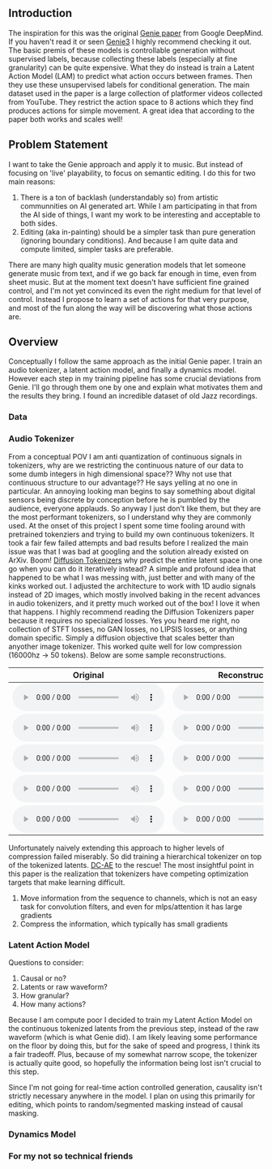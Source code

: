 ## Introduction
The inspiration for this was the original [Genie paper](https://arxiv.org/pdf/2402.15391) from Google DeepMind. If you haven't read it or seen [Genie3](https://deepmind.google/discover/blog/genie-3-a-new-frontier-for-world-models/) I highly recommend checking it out. The basic premis of these models is controllable generation without supervised labels, because collecting these labels (especially at fine granularity) can be quite expensive. What they do instead is train a Latent Action Model (LAM) to predict what action occurs between frames. Then they use these unsupervised labels for conditional generation. The main dataset used in the paper is a large collection of platformer videos collected from YouTube. They restrict the action space to 8 actions which they find produces actions for simple movement. A great idea that according to the paper both works and scales well!

## Problem Statement
I want to take the Genie approach and apply it to music. But instead of focusing on 'live' playability, to focus on semantic editing. I do this for two main reasons:
  1. There is a ton of backlash (understandably so) from artistic communnities on AI generated art. While I am participating in that from the AI side of things, I want my work to be interesting and acceptable to both sides.
  2. Editing (aka in-painting) should be a simpler task than pure generation (ignoring boundary conditions). And because I am quite data and compute limited, simpler tasks are preferable.

There are many high quality music generation models that let someone generate music from text, and if we go back far enough in time, even from sheet music. But at the moment text doesn't have sufficient fine grained control, and I'm not yet convinced its even the right medium for that level of control. Instead I propose to learn a set of actions for that very purpose, and most of the fun along the way will be discovering what those actions are. 

## Overview
Conceptually I follow the same approach as the initial Genie paper. I train an audio tokenizer, a latent action model, and finally a dynamics model. However each step in my training pipeline has some crucial deviations from Genie. I'll go through them one by one and explain what motivates them and the results they bring. I found an incredible dataset of old Jazz recordings. 

### Data


### Audio Tokenizer
From a conceptual POV I am anti quantization of continuous signals in tokenizers, why are we restricting the continuous nature of our data to some dumb integers in high dimensional space?? Why not use that continuous structure to our advantage?? He says yelling at no one in particular. An annoying looking man begins to say something about digital sensors being discrete by conception before he is pumbled by the audience, everyone applauds. So anyway I just don't like them, but they are the most performant tokenizers, so I understand why they are commonly used. At the onset of this project I spent some time fooling around with pretrained tokenziers and trying to build my own continuous tokenizers. It took a fair few failed attempts and bad results before I realized the main issue was that I was bad at googling and the solution already existed on ArXiv. Boom! [Diffusion Tokenizers](https://arxiv.org/pdf/2501.18593v1) why predict the entire latent space in one go when you can do it iteratively instead? A simple and profound idea that happened to be what I was messing with, just better and with many of the kinks worked out. I adjusted the architecture to work with 1D audio signals instead of 2D images, which mostly involved baking in the recent advances in audio tokenizers, and it pretty much worked out of the box! I love it when that happens. I highly recommend reading the Diffusion Tokenizers paper because it requires no specialized losses. Yes you heard me right, no collection of STFT losses, no GAN losses, no LIPSIS losses, or anything domain specific. Simply a diffusion objective that scales better than anyother image tokenizer. This worked quite well for low compression (16000hz -> 50 tokens). Below are some sample reconstructions.

| Original | Reconstruction |
|----------|----------------|
| <audio controls><source src="samples/0_real.wav" type="audio/wav"></audio> | <audio controls><source src="samples/0_recon.wav" type="audio/wav"></audio> |
| <audio controls><source src="samples/1_real.wav" type="audio/wav"></audio> | <audio controls><source src="samples/1_recon.wav" type="audio/wav"></audio> |
| <audio controls><source src="samples/2_real.wav" type="audio/wav"></audio> | <audio controls><source src="samples/2_recon.wav" type="audio/wav"></audio> |
| <audio controls><source src="samples/3_real.wav" type="audio/wav"></audio> | <audio controls><source src="samples/3_recon.wav" type="audio/wav"></audio> |
| <audio controls><source src="samples/5_real.wav" type="audio/wav"></audio> | <audio controls><source src="samples/5_recon.wav" type="audio/wav"></audio> |

Unfortunately naively extending this approach to higher levels of compression failed miserably. So did training a hierarchical tokenizer on top of the tokenized latents. [DC-AE](https://arxiv.org/pdf/2410.10733) to the rescue! The most insightful point in this paper is the realization that tokenizers have competing optimization targets that make learning difficult.
  1. Move information from the sequence to channels, which is not an easy task for convolution filters, and even for mlps/attention it has large gradients
  2. Compress the information, which typically has small gradients

### Latent Action Model
Questions to consider:
  1. Causal or no?
  2. Latents or raw waveform?
  3. How granular?
  4. How many actions?

Because I am compute poor I decided to train my Latent Action Model on the continuous tokenized latents from the previous step, instead of the raw waveform (which is what Genie did). I am likely leaving some performance on the floor by doing this, but for the sake of speed and progress, I think its a fair tradeoff. Plus, because of my somewhat narrow scope, the tokenizer is actually quite good, so hopefully the information being lost isn't crucial to this step.

Since I'm not going for real-time action controlled generation, causality isn't strictly necessary anywhere in the model. I plan on using this primarily for editing, which points to random/segmented masking instead of causal masking.

### Dynamics Model


### For my not so technical friends
